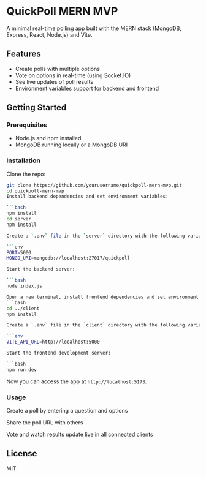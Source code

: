 # QuickPoll MERN MVP

A minimal real-time polling app built with the MERN stack (MongoDB, Express, React, Node.js) and Vite.

## Features

- Create polls with multiple options
- Vote on options in real-time (using Socket.IO)
- See live updates of poll results
- Environment variables support for backend and frontend

## Getting Started

### Prerequisites

- Node.js and npm installed
- MongoDB running locally or a MongoDB URI

### Installation

Clone the repo:

````bash
git clone https://github.com/yourusername/quickpoll-mern-mvp.git
cd quickpoll-mern-mvp
Install backend dependencies and set environment variables:

```bash
npm install
cd server
npm install

Create a `.env` file in the `server` directory with the following variables:

```env
PORT=5000
MONGO_URI=mongodb://localhost:27017/quickpoll

Start the backend server:

```bash
node index.js

Open a new terminal, install frontend dependencies and set environment variables:
```bash
cd ../client
npm install

Create a `.env` file in the `client` directory with the following variables:

```env
VITE_API_URL=http://localhost:5000

Start the frontend development server:

```bash
npm run dev
````

Now you can access the app at `http://localhost:5173`.

### Usage

Create a poll by entering a question and options

Share the poll URL with others

Vote and watch results update live in all connected clients

## License

MIT
